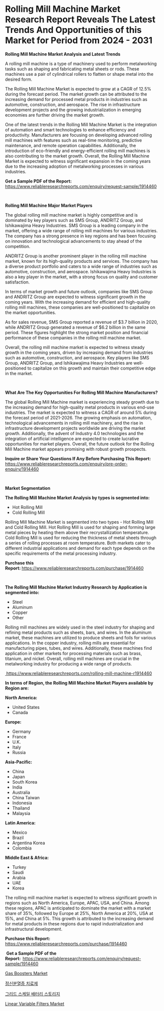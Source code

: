 <p><h1>Rolling Mill Machine Market Research Report Reveals The Latest Trends And Opportunities of this Market for Period from 2024 - 2031</h1></p><p><strong>Rolling Mill Machine Market Analysis and Latest Trends</strong></p>
<p><p>A rolling mill machine is a type of machinery used to perform metalworking tasks such as shaping and fabricating metal sheets or rods. These machines use a pair of cylindrical rollers to flatten or shape metal into the desired form.</p><p>The Rolling Mill Machine Market is expected to grow at a CAGR of 12.5% during the forecast period. The market growth can be attributed to the increasing demand for processed metal products in industries such as automotive, construction, and aerospace. The rise in infrastructure development projects and the growing industrialization in emerging economies are further driving the market growth.</p><p>One of the latest trends in the Rolling Mill Machine Market is the integration of automation and smart technologies to enhance efficiency and productivity. Manufacturers are focusing on developing advanced rolling mill machines with features such as real-time monitoring, predictive maintenance, and remote operation capabilities. Additionally, the introduction of eco-friendly and energy-efficient rolling mill machines is also contributing to the market growth. Overall, the Rolling Mill Machine Market is expected to witness significant expansion in the coming years due to the increasing adoption of metalworking processes in various industries.</p></p>
<p><strong>Get a Sample PDF of the Report:&nbsp;</strong> <a href="https://www.reliableresearchreports.com/enquiry/request-sample/1914460">https://www.reliableresearchreports.com/enquiry/request-sample/1914460</a></p>
<p>&nbsp;</p>
<p><strong>Rolling Mill Machine Major Market Players</strong></p>
<p><p>The global rolling mill machine market is highly competitive and is dominated by key players such as SMS Group, ANDRITZ Group, and Ishikawajima Heavy Industries. SMS Group is a leading company in the market, offering a wide range of rolling mill machines for various industries. The company has a strong presence in key regions and has been focusing on innovation and technological advancements to stay ahead of the competition.</p><p>ANDRITZ Group is another prominent player in the rolling mill machine market, known for its high-quality products and services. The company has a diverse product portfolio and caters to a wide range of industries such as automotive, construction, and aerospace. Ishikawajima Heavy Industries is also a key player in the market, with a strong focus on quality and customer satisfaction.</p><p>In terms of market growth and future outlook, companies like SMS Group and ANDRITZ Group are expected to witness significant growth in the coming years. With the increasing demand for efficient and high-quality rolling mill machines, these companies are well-positioned to capitalize on the market opportunities.</p><p>As for sales revenue, SMS Group reported a revenue of $3.7 billion in 2020, while ANDRITZ Group generated a revenue of $6.2 billion in the same period. These figures highlight the strong market position and financial performance of these companies in the rolling mill machine market.</p><p>Overall, the rolling mill machine market is expected to witness steady growth in the coming years, driven by increasing demand from industries such as automotive, construction, and aerospace. Key players like SMS Group, ANDRITZ Group, and Ishikawajima Heavy Industries are well-positioned to capitalize on this growth and maintain their competitive edge in the market.</p></p>
<p>&nbsp;</p>
<p><strong>What Are The Key Opportunities For Rolling Mill Machine Manufacturers?</strong></p>
<p><p>The global Rolling Mill Machine market is experiencing steady growth due to the increasing demand for high-quality metal products in various end-use industries. The market is expected to witness a CAGR of around 5% during the forecast period of 2021-2026. The growing emphasis on automation, technological advancements in rolling mill machinery, and the rise in infrastructure development projects worldwide are driving the market growth. Additionally, the advent of Industry 4.0 technologies and the integration of artificial intelligence are expected to create lucrative opportunities for market players. Overall, the future outlook for the Rolling Mill Machine market appears promising with robust growth prospects.</p></p>
<p><strong>Inquire or Share Your Questions If Any Before Purchasing This Report:</strong> <a href="https://www.reliableresearchreports.com/enquiry/pre-order-enquiry/1914460">https://www.reliableresearchreports.com/enquiry/pre-order-enquiry/1914460</a></p>
<p>&nbsp;</p>
<p><strong>Market Segmentation</strong></p>
<p><strong>The Rolling Mill Machine Market Analysis by types is segmented into:</strong></p>
<p><ul><li>Hot Rolling Mill</li><li>Cold Rolling Mill</li></ul></p>
<p><p>Rolling Mill Machine Market is segmented into two types - Hot Rolling Mill and Cold Rolling Mill. Hot Rolling Mill is used for shaping and forming large metal pieces by heating them above their recrystallization temperature. Cold Rolling Mill is used for reducing the thickness of metal sheets through a series of rolling processes at room temperature. Both markets cater to different industrial applications and demand for each type depends on the specific requirements of the metal processing industry.</p></p>
<p><strong>Purchase this Report:&nbsp;</strong><a href="https://www.reliableresearchreports.com/purchase/1914460">https://www.reliableresearchreports.com/purchase/1914460</a></p>
<p>&nbsp;</p>
<p><strong>The Rolling Mill Machine Market Industry Research by Application is segmented into:</strong></p>
<p><ul><li>Steel</li><li>Aluminum</li><li>Copper</li><li>Other</li></ul></p>
<p><p>Rolling mill machines are widely used in the steel industry for shaping and refining metal products such as sheets, bars, and wires. In the aluminum market, these machines are utilized to produce sheets and foils for various applications. In the copper industry, rolling mills are essential for manufacturing pipes, tubes, and wires. Additionally, these machines find application in other markets for processing materials such as brass, titanium, and nickel. Overall, rolling mill machines are crucial in the metalworking industry for producing a wide range of products.</p></p>
<p><a href="https://www.reliableresearchreports.com/rolling-mill-machine-r1914460">&nbsp;https://www.reliableresearchreports.com/rolling-mill-machine-r1914460</a></p>
<p><strong>In terms of Region, the Rolling Mill Machine Market Players available by Region are:</strong></p>
<p>
    <p> <strong> North America: </strong>
        <ul>
            <li>United States</li>
            <li>Canada</li>
        </ul>
        </p> 
    <p> <strong> Europe: </strong>
        <ul>
            <li>Germany</li>
            <li>France</li>
            <li>U.K.</li>
            <li>Italy</li>
            <li>Russia</li>
        </ul>
        </p> 
    <p> <strong> Asia-Pacific: </strong>
        <ul>
            <li>China</li>
            <li>Japan</li>
            <li>South Korea</li>
            <li>India</li>
            <li>Australia</li>
            <li>China Taiwan</li>
            <li>Indonesia</li>
            <li>Thailand</li>
            <li>Malaysia</li>
        </ul>
        </p> 
    <p> <strong> Latin America: </strong>
        <ul>
            <li>Mexico</li>
            <li>Brazil</li>
            <li>Argentina Korea</li>
            <li>Colombia</li>
        </ul>
        </p> 
    <p> <strong> Middle East & Africa: </strong>
        <ul>
            <li>Turkey</li>
            <li>Saudi</li>
            <li>Arabia</li>
            <li>UAE</li>
            <li>Korea</li>
        </ul>
    </p>
    </p>
<p><p>The rolling mill machine market is expected to witness significant growth in regions such as North America, Europe, APAC, USA, and China. Among these regions, APAC is anticipated to dominate the market with a market share of 35%, followed by Europe at 25%, North America at 20%, USA at 15%, and China at 5%. This growth is attributed to the increasing demand for metal products in these regions due to rapid industrialization and infrastructural development.</p></p>
<p><strong>Purchase this Report: </strong><a href="https://www.reliableresearchreports.com/purchase/1914460">https://www.reliableresearchreports.com/purchase/1914460</a></p>
<p>&nbsp;<strong>Get a Sample PDF of the Report:&nbsp;&nbsp;</strong><a href="https://www.reliableresearchreports.com/enquiry/request-sample/1914460">https://www.reliableresearchreports.com/enquiry/request-sample/1914460</a></p>
<p><strong></strong></p>
<p><p><a href="https://github.com/gdfhhhj/Market-Research-Report-List-4/blob/main/gas-boosters-market.md">Gas Boosters Market</a></p><p><a href="https://medium.com/@ronnyreilly2022/%EC%A1%B0%ED%98%84%EB%B3%91-%EC%95%BD-%EC%8B%9C%EC%9E%A5-%EB%B6%84%EC%84%9D-cagr-%EC%8B%9C%EC%9E%A5-%EC%84%B8%EB%B6%84%ED%99%94-%EB%B0%8F-%EC%84%B8%EA%B3%84-%EC%82%B0%EC%97%85-%EA%B0%9C%EC%9A%94-676716c14c49">정신분열증 치료제</a></p><p><a href="https://medium.com/@cloydrenner/%EA%B7%B8%EB%A6%AC%EB%93%9C-%EA%B7%9C%EB%AA%A8%EC%9D%98-%EB%B0%B0%ED%84%B0%EB%A6%AC-%EC%A0%80%EC%9E%A5-%EC%8B%9C%EC%9E%A5-%EC%8B%9C%EC%9E%A5-%EC%A0%90%EC%9C%A0%EC%9C%A8-%EC%8B%9C%EC%9E%A5-%EB%8F%99%ED%96%A5-%EB%B0%8F-%EB%AF%B8%EB%9E%98-%EC%84%B1%EC%9E%A5-%ED%83%90%EC%83%89-8918fa8deb09">그리드 스케일 배터리 스토리지</a></p><p><a href="https://github.com/RichRobinson5/Market-Research-Report-List-4/blob/main/linear-variable-filters-market.md">Linear Variable Filters Market</a></p></p>